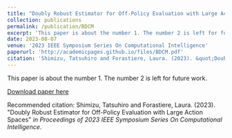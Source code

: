 ```yaml
---
title: "Doubly Robust Estimator for Off-Policy Evaluation with Large Action Spaces"
collection: publications
permalink: /publication/BDCM
excerpt: 'This paper is about the number 1. The number 2 is left for future work.'
date: 2023-08-07
venue: '2023 IEEE Symposium Series On Computational Intelligence'
paperurl: 'http://academicpages.github.io/files/BDCM.pdf'
citation: 'Shimizu, Tatsuhiro and Forastiere, Laura. (2023). &quot;Doubly Robust Estimator for Off-Policy Evaluation with Large Action Spaces.&quot; <i>in Proceedings of 2023 IEEE Symposium Series On Computational Intelligence</i>.'
---
```

This paper is about the number 1. The number 2 is left for future work.

[Download paper here](http://academicpages.github.io/files/BDCM.pdf)

Recommended citation: Shimizu, Tatsuhiro and Forastiere, Laura. (2023). "Doubly Robust Estimator for Off-Policy Evaluation with Large Action Spaces" <i>in Proceedings of 2023 IEEE Symposium Series On Computational Intelligence</i>.